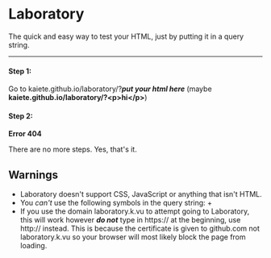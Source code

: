
# Laboratory
The quick and easy way to test your HTML, just by putting it in a query string.

---------------------------------------------------------------------------------

#### Step 1:
Go to kaiete.github.io/laboratory/?***put your html here*** (maybe **kaiete.github.io/laboratory/?\<p>hi\</p>**)
#### Step 2:
**Error 404**

There are no more steps. Yes, that's it.

## Warnings
* Laboratory doesn't support CSS, JavaScript or anything that isn't HTML.
* You *can't* use the following symbols in the query string: +
* If you use the domain laboratory.k.vu to attempt going to Laboratory, this will work however ***do not*** type in https:// at the beginning, use http:// instead.
This is because the certificate is given to github.com not laboratory.k.vu so your browser will most likely block the page from loading.
